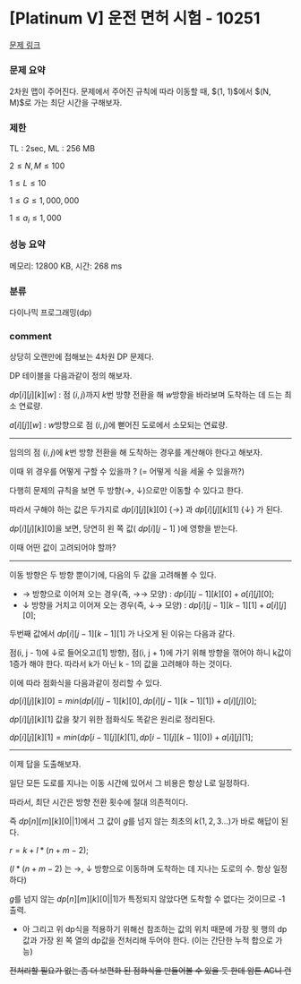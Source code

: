 
# [Platinum V] 운전 면허 시험 - 10251

[문제 링크](https://www.acmicpc.net/problem/10251)

### 문제 요약

<p> 2차원 맵이 주어진다. 문제에서 주어진 규칙에 따라 이동할 때, $(1, 1)$에서 $(N, M)$로 가는 최단 시간을 구해보자. </p>

### 제한

TL : 2sec, ML : 256 MB

$2 ≤ N, M ≤ 100$

$1 ≤ L ≤ 10$

$1 ≤ G ≤ 1,000,000$

$1 ≤ a_i ≤ 1,000$

### 성능 요약

메모리: 12800 KB, 시간: 268 ms

### 분류

다이나믹 프로그래밍(dp)

### comment

상당히 오랜만에 접해보는 4차원 DP 문제다.

DP 테이블을 다음과같이 정의 해보자.

$dp[i][j][k][w]$ : 점 $(i, j)$까지 $k$번 방향 전환을 해 $w$방향을 바라보며 도착하는 데 드는 최소 연료량.

$a[i][j][w]$ : $w$방향으로 점 $(i, j)$에 뻗어진 도로에서 소모되는 연료량.

-----------------------------------------------------------------------------------------------------------------------------------------------------------------------

임의의 점 $(i, j)$에 $k$번 방향 전환을 해 도착하는 경우를 계산해야 한다고 해보자.

이때 위 경우를 어떻게 구할 수 있을까 ? (= 어떻게 식을 세울 수 있을까?)

다행히 문제의 규칙을 보면 두 방향(→, ↓)으로만 이동할 수 있다고 한다.

따라서 구해야 하는 값은 두가지로 $dp[i][j][k][0]$ {→} 과 $dp[i][j][k][1]$ {↓} 가 된다.

$dp[i][j][k][0]$을 보면, 당연히 왼 쪽 값( $dp[i][j - 1]$ )에 영향을 받는다.

이때 어떤 값이 고려되어야 할까?

-----------------------------------------------------------------------------------------------------------------------------------------------------------------------

이동 방향은 두 방향 뿐이기에, 다음의 두 값을 고려해볼 수 있다.

* → 방향으로 이어져 오는 경우(즉, →→ 모양) : $dp[i][j - 1][k][0] + a[i][j][0];$
* ↓ 방향을 거치고 이어져 오는 경우(즉, ↓→ 모양) : $dp[i][j - 1][k - 1][1] + a[i][j][0];$

두번째 값에서 $dp[i][j - 1][k - 1][1]$ 가 나오게 된 이유는 다음과 같다.

점(i, j - 1)에 ↓로 들어오고([1] 방향), 점(i, j + 1)에 가기 위해 방향을 꺾어야 하니 k값이 1증가 해야 한다. 따라서 k가 아닌 k - 1의 값을 고려해야 하는 것이다.

이에 따라 점화식을 다음과같이 정리할 수 있다.

$dp[i][j][k][0] = min(dp[i][j - 1][k][0], dp[i][j - 1][k - 1][1]) + a[i][j][0];$

$dp[i][j][k][1]$ 값을 찾기 위한 점화식도 똑같은 원리로 정리된다.

$dp[i][j][k][1] = min(dp[i - 1][j][k][1], dp[i - 1][j][k - 1][0]) + a[i][j][1];$

-----------------------------------------------------------------------------------------------------------------------------------------------------------------------

이제 답을 도출해보자.

일단 모든 도로를 지나는 이동 시간에 있어서 그 비용은 항상 L로 일정하다.

따라서, 최단 시간은 방향 전환 횟수에 절대 의존적이다.

즉 $dp[n][m][k][0 || 1]$에서 그 값이 $g$를 넘지 않는 최초의 $k(1, 2, 3 ...)$가 바로 해답이 된다.

$r = k + l * (n + m - 2);$

$(l * (n + m - 2)$ 는 →, ↓ 방향으로 이동하며 도착하는 데 지나는 도로의 수. 항상 일정하다)

$g$를 넘지 않는 $dp[n][m][k][0 || 1]$가 특정되지 않았다면 도착할 수 없다는 것이므로 -1 출력.

+ 아 그리고 위 dp식을 적용하기 위해선 참조하는 값의 위치 때문에 가장 윗 행의 dp값과 가장 왼 쪽 열의 dp값을 전처리해 두어야 한다. (이는 간단한 누적 합으로 가능)

<del> 전처리할 필요가 없는 좀 더 보편화 된 점화식을 만들어볼 수 있을 듯 한데 암튼 AC니 런 </del>
